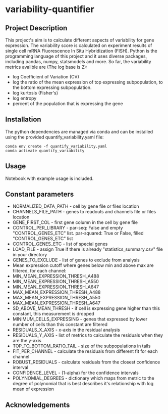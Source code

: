 # variability-quantifier
## Project Description
This project's aim is to calculate different aspects of variability for gene expression.
The variability score is calculated on experiment results of single cell mRNA Fluorescence In Situ Hybridization (FISH).
Python is the programming language of this project and it uses diverse packages, including pandas, numpy, statsmodels and more.
So far, the variability metrics avalible are (The log base is 2):
* log Coefficient of Variation (CV)
* log the ratio of the mean expression of top expressing subpopulation, to the bottom expressing subpopulation.
* log kurtosis (Fisher's)
* log entropy
* percent of the population that is expressing the gene
## Installation
The python dependencies are managed via conda and can be installed using the provided quantify_variability.yaml file:
```
conda env create -f quantify_variability.yaml
conda activate quantify_variability
```

## Usage
Notebook with example usage is included.
## Constant parameters
- NORMALIZED_DATA_PATH - cell by gene file or files location
- CHANNELS_FILE_PATH - genes to readouts and channels file or files location
- GENE_FIRST_COL - first gene column in the cell by gene file
- CONTROL_PER_LIBRARY - par-seq: False and empty "CONTROL_GENES_ETC" list. par-squared: True or False, filled "CONTROL_GENES_ETC" list
- CONTROL_GENES_ETC - list of special genes
- LOAD_FILE - assign True if there is already "statistics_summary.csv" file in your directory
- GENES_TO_EXCLUDE - list of genes to exclude from analysis
- Mean expression cutoff where genes below min and above max are filtered, for each channel:
- MIN_MEAN_EXPRESSION_THRESH_A488
- MIN_MEAN_EXPRESSION_THRESH_A550
- MIN_MEAN_EXPRESSION_THRESH_A647
- MAX_MEAN_EXPRESSION_THRESH_A488
- MAX_MEAN_EXPRESSION_THRESH_A550
- MAX_MEAN_EXPRESSION_THRESH_A647
- SD_ABOVE_MEAN_THRESH - if cell is expressing gene higher than this constant, this measurement is dropped
- MINIMUM_CELLS_EXPRESSING - genes that expressed by lower number of cells than this constant are filtered
- RESIDUALS_X_AXIS - x-axis in the residual analysis
- RESIDUALS_Y_AXIS - list of metrics to calculate the residuals when they are the y-axis
- TOP_TO_BOTTOM_RATIO_TAIL - size of the subpopulations in tails
- FIT_PER_CHANNEL - calculate the residuals from different fit for each channel
- ROBUST_RESIDUALS - calculate residuals from the closest confidence interval
- CONFIDENCE_LEVEL - (1-alpha) for the confidence intervals
- POLYNOMIAL_DEGREES - dictionary which maps from metric to the degree of polynomial that is best describes it's relationship with log mean of expression
## Acknowledgements
